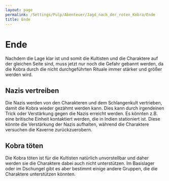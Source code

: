 ```yaml
---
layout: page
permalink: /Settings/Pulp/Abenteuer/Jagd_nach_der_roten_Kobra/Ende
title: Ende
---
```


# Ende

Nachdem die Lage klar ist und somit die Kultisten und die Charaktere auf der gleichen Seite sind, muss jetzt nur noch die Gefahr gebannt werden, da die Kobra durch die nicht durchgeführten Rituale immer stärker und größer werden wird.

## Nazis vertreiben

Die Nazis werden von den Charakteren und dem Schlangenkult vertrieben, damit die Kobra wieder gezähmt werden kann. Dies kann durch irgendeinen Trick oder Verstärkung gegen die Nazis erreicht werden. Es könnten z.B. eine britische Einheit kontaktiert werden, die in Indien stationiert ist. Diese könnte die Verstärkung der Nazis aufhalten, während die Charaktere versuchen die Kaverne zurückzuerobern.

## Kobra töten

Die Kobra töten ist für die Kultisten natürlich unvorstellbar und daher werden sie die Charaktere dabei auch nicht unterstützen. Im Basislager oder im Dschungel gibt es aber bestimmt einige andere Gruppen, die die Charaktere unterstützen könnten.


